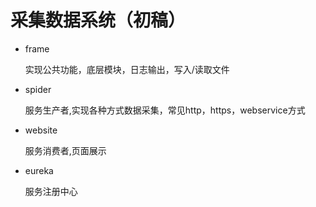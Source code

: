 # 采集数据系统（初稿）

- frame 

  实现公共功能，底层模块，日志输出，写入/读取文件
  
- spider

  服务生产者,实现各种方式数据采集，常见http，https，webservice方式
  
- website

  服务消费者,页面展示
  
- eureka

   服务注册中心